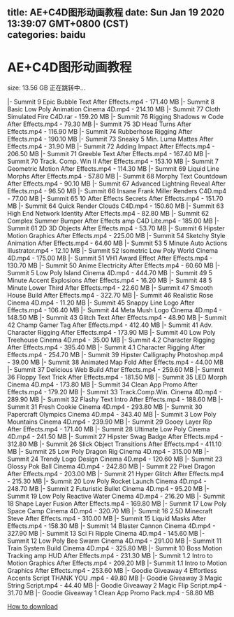 
title: AE+C4D图形动画教程
date: Sun Jan 19 2020 13:39:07 GMT+0800 (CST)    
categories: baidu
---

# AE+C4D图形动画教程
size: 13.56 GB
 正在跳转中...
 
|- Summit 9 Epic Bubble Text After Effects.mp4 - 171.40 MB
|- Summit 8 Basic Low Poly Animation Cinema 4D.mp4 - 214.10 MB
|- Summit 77 Cloth Simulated Fire C4D.rar - 159.20 MB
|- Summit 76 Rigging Shadows w Code After Effects.mp4 - 79.30 MB
|- Summit 75 3D Head Turns After Effects.mp4 - 116.90 MB
|- Summit 74 Rubberhose Rigging After Effects.mp4 - 190.10 MB
|- Summit 73 Sneaky 5 Min. Luma Mattes After Effects.mp4 - 31.90 MB
|- Summit 72 Adding Impact After Effects.mp4 - 206.50 MB
|- Summit 71 Greeble Text After Effects.mp4 - 167.40 MB
|- Summit 70 Track. Comp. Win II After Effects.mp4 - 153.10 MB
|- Summit 7 Geometric Motion After Effects.mp4 - 114.30 MB
|- Summit 69 Liquid Line Morphs After Effects.mp4 - 57.80 MB
|- Summit 68 Morphy Text Countdown After Effects.mp4 - 90.10 MB
|- Summit 67 Advanced Lightning Reveal After Effects.mp4 - 96.50 MB
|- Summit 66 Insane Frank Miller Renders C4D.mp4 - 77.00 MB
|- Summit 65 10 After Effects Secrets After Effects.mp4 - 151.70 MB
|- Summit 64 Quick Render Clouds C4D.mp4 - 150.60 MB
|- Summit 63 High End Network Identity After Effects.mp4 - 82.80 MB
|- Summit 62 Complex Summer Bumper After Effects amp C4D Lite.mp4 - 185.00 MB
|- Summit 61 2D 3D Objects After Effects.mp4 - 53.70 MB
|- Summit 6 Hipster Motion Graphics After Effects.mp4 - 225.00 MB
|- Summit 54 Sketchy Style Animation After Effects.mp4 - 64.60 MB
|- Summit 53 5 Minute Auto Actions Illustrator.mp4 - 12.10 MB
|- Summit 52 Isometric Low Poly World Cinema 4D.mp4 - 175.00 MB
|- Summit 51 VH1 Award Effect After Effects.mp4 - 130.70 MB
|- Summit 50 Anime Electricity After Effects.mp4 - 60.60 MB
|- Summit 5 Low Poly Island Cinema 4D.mp4 - 444.70 MB
|- Summit 49 5 Minute Accent Explosions After Effects.mp4 - 16.20 MB
|- Summit 48 5 Minute Lower Third After Effects.mp4 - 22.60 MB
|- Summit 47 Smooth House Build After Effects.mp4 - 322.70 MB
|- Summit 46 Realistic Rose Cinema 4D.mp4 - 11.20 MB
|- Summit 45 Snappy Line Logo After Effects.mp4 - 106.40 MB
|- Summit 44 Meta Mush Logo Cinema 4D.mp4 - 148.50 MB
|- Summit 43 Glitch Text After Effects.mp4 - 48.90 MB
|- Summit 42 Champ Gamer Tag After Effects.mp4 - 412.40 MB
|- Summit 41 Adv. Character Rigging After Effects.mp4 - 173.90 MB
|- Summit 40 Low Poly Treehouse Cinema 4D.mp4 - 35.00 MB
|- Summit 4.2 Character Rigging After Effects.mp4 - 395.40 MB
|- Summit 4.1 Character Rigging After Effects.mp4 - 254.70 MB
|- Summit 39 Hipster Calligraphy Photoshop.mp4 - 39.00 MB
|- Summit 38 Animated Map Fold After Effects.mp4 - 44.00 MB
|- Summit 37 Delicious Web Build After Effects.mp4 - 259.60 MB
|- Summit 36 Floppy Text Trick After Effects.mp4 - 181.50 MB
|- Summit 35 LED Morph Cinema 4D.mp4 - 173.80 MB
|- Summit 34 Clean App Promo After Effects.mp4 - 179.20 MB
|- Summit 33 Track.Comp.Win. Cinema 4D.mp4 - 289.90 MB
|- Summit 32 Flashy Text Intro After Effects.mp4 - 188.60 MB
|- Summit 31 Fresh Cookie Cinema 4D.mp4 - 293.80 MB
|- Summit 30 Papercraft Olympics Cinema 4D.mp4 - 343.40 MB
|- Summit 3 Low Poly Mountains Cinema 4D.mp4 - 239.90 MB
|- Summit 29 Gooey Layer Rip After Effects.mp4 - 171.40 MB
|- Summit 28 Ultimate Low Poly Cinema 4D.mp4 - 241.50 MB
|- Summit 27 Hipster Swag Badge After Effects.mp4 - 312.80 MB
|- Summit 26 Slick Object Transitions After Effects.mp4 - 411.10 MB
|- Summit 25 Low Poly Dragon Rig Cinema 4D.mp4 - 315.00 MB
|- Summit 24 Trendy Logo Design Cinema 4D.mp4 - 120.60 MB
|- Summit 23 Glossy Pok Ball Cinema 4D.mp4 - 242.80 MB
|- Summit 22 Pixel Dragon After Effects.mp4 - 203.00 MB
|- Summit 21 Hyper Glitch After Effects.mp4 - 215.30 MB
|- Summit 20 Low Poly Rocket Launch Cinema 4D.mp4 - 248.70 MB
|- Summit 2 Futuristic Bullet Cinema 4D.mp4 - 95.20 MB
|- Summit 19 Low Poly Reactive Water Cinema 4D.mp4 - 216.20 MB
|- Summit 18 Shape Layer Fusion After Effects.mp4 - 169.80 MB
|- Summit 17 Low Poly Space Camp Cinema 4D.mp4 - 320.70 MB
|- Summit 16 2.5D Minecraft Steve After Effects.mp4 - 310.00 MB
|- Summit 15 Liquid Masks After Effects.mp4 - 158.30 MB
|- Summit 14 Blaster Cannon Cinema 4D.mp4 - 327.90 MB
|- Summit 13 Sci Fi Ripple Cinema 4D.mp4 - 145.60 MB
|- Summit 12 Low Poly Bee Swarm Cinema 4D.mp4 - 291.00 MB
|- Summit 11 Train System Build Cinema 4D.mp4 - 325.80 MB
|- Summit 10 Boss Motion Tracking amp HUD After Effects.mp4 - 231.30 MB
|- Summit 1.2 Intro to Motion Graphics After Effects.mp4 - 209.20 MB
|- Summit 1.1 Intro to Motion Graphics After Effects.mp4 - 253.60 MB
|- Goodie Giveaway 4 Effortless Accents Script THANK YOU .mp4 - 49.80 MB
|- Goodie Giveaway 3 Magic String Script.mp4 - 44.40 MB
|- Goodie Giveaway 2 Magic Flip Script.mp4 - 31.70 MB
|- Goodie Giveaway 1 Clean App Promo Pack.mp4 - 58.80 MB

[How to download](https://bpcam.bemobtrk.com/go/2ceec3aa-1ca2-46d6-b9ff-aaa5c184517c?jno=2313)